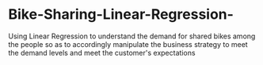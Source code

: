 # Bike-Sharing-Linear-Regression-
Using Linear Regression to understand the demand for shared bikes among the people so as to accordingly manipulate the business strategy to meet the demand levels and meet the customer's expectations

